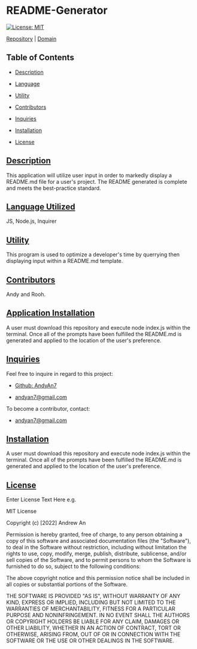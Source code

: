 
# README-Generator

[![License: MIT](https://img.shields.io/badge/License-MIT-red.svg)](https://opensource.org/licenses)

[Repository](https://github.com/AndyAn7/README-Generator) | [Domain](https://github.com/AndyAn7/README-Generator/blob/main/readmeGen/README-Generator.md)

## Table of Contents
- [Description](#description)

- [Language](#language)

- [Utility](#utility)

- [Contributors](#contributors)

- [Inquiries](#inquiries)

- [Installation](#installation)

- [License](#license)



## [Description](#description)

<a name="description"></a>
This application will utilize user input in order to markedly display a README.md file for a user's project. The README generated is complete and meets the best-practice standard.

## [Language Utilized](#language)

<a name="language"></a>
JS, Node.js, Inquirer

## [Utility](#utility)

<a name="usage"></a>
This program is used to optimize a developer's time by querrying then displaying input within a README.md template.

## [Contributors](#contributors)

<a name="contribution"></a>
Andy and Rooh.

## [Application Installation](#installation)

<a name="installation"></a>
A user must download this repository and execute node index.js within the terminal. Once all of the prompts have been fulfilled the README.md is generated and applied to the location of the user's preference.

## [Inquiries](#inquiries)

<a name="inquiries"></a>
Feel free to inquire in regard to this project:

- [Github: AndyAn7](https://github.com/AndyAn7)

- andyan7@gmail.com

To become a contributor, contact:
- andyan7@gmail.com

## [Installation](#installation)

<a name="installation"></a>
A user must download this repository and execute node index.js within the terminal. Once all of the prompts have been fulfilled the README.md is generated and applied to the location of the user's preference.

## [License](#license)

<a name="license"></a>
Enter License Text Here e.g.

MIT License

Copyright (c) [2022] Andrew An

Permission is hereby granted, free of charge, to any person obtaining a copy
of this software and associated documentation files (the "Software"), to deal
in the Software without restriction, including without limitation the rights
to use, copy, modify, merge, publish, distribute, sublicense, and/or sell
copies of the Software, and to permit persons to whom the Software is
furnished to do so, subject to the following conditions:

The above copyright notice and this permission notice shall be included in all
copies or substantial portions of the Software.

THE SOFTWARE IS PROVIDED "AS IS", WITHOUT WARRANTY OF ANY KIND, EXPRESS OR
IMPLIED, INCLUDING BUT NOT LIMITED TO THE WARRANTIES OF MERCHANTABILITY,
FITNESS FOR A PARTICULAR PURPOSE AND NONINFRINGEMENT. IN NO EVENT SHALL THE
AUTHORS OR COPYRIGHT HOLDERS BE LIABLE FOR ANY CLAIM, DAMAGES OR OTHER
LIABILITY, WHETHER IN AN ACTION OF CONTRACT, TORT OR OTHERWISE, ARISING FROM,
OUT OF OR IN CONNECTION WITH THE SOFTWARE OR THE USE OR OTHER DEALINGS IN THE
SOFTWARE.

    
